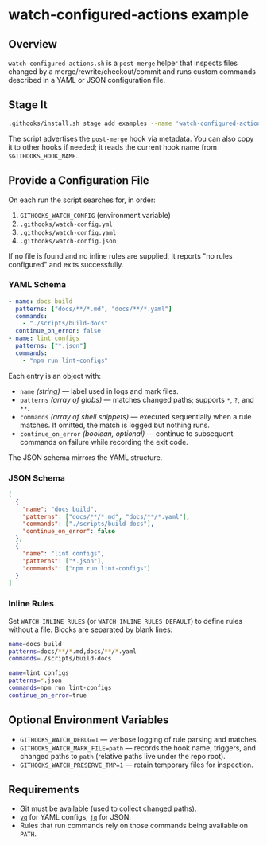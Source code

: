# watch-configured-actions example

## Overview

`watch-configured-actions.sh` is a `post-merge` helper that inspects files
changed by a merge/rewrite/checkout/commit and runs custom commands described in
a YAML or JSON configuration file.

## Stage It

```bash
.githooks/install.sh stage add examples --name 'watch-configured-actions'
```

The script advertises the `post-merge` hook via metadata. You can also copy it
to other hooks if needed; it reads the current hook name from
`$GITHOOKS_HOOK_NAME`.

## Provide a Configuration File

On each run the script searches for, in order:

1. `GITHOOKS_WATCH_CONFIG` (environment variable)
2. `.githooks/watch-config.yml`
3. `.githooks/watch-config.yaml`
4. `.githooks/watch-config.json`

If no file is found and no inline rules are supplied, it reports
"no rules configured" and exits successfully.

### YAML Schema

```yaml
- name: docs build
  patterns: ["docs/**/*.md", "docs/**/*.yaml"]
  commands:
    - "./scripts/build-docs"
  continue_on_error: false
- name: lint configs
  patterns: ["*.json"]
  commands:
    - "npm run lint-configs"
```

Each entry is an object with:

- `name` *(string)* — label used in logs and mark files.
- `patterns` *(array of globs)* — matches changed paths; supports `*`, `?`, and
  `**`.
- `commands` *(array of shell snippets)* — executed sequentially when a rule
  matches. If omitted, the match is logged but nothing runs.
- `continue_on_error` *(boolean, optional)* — continue to subsequent commands on
  failure while recording the exit code.

The JSON schema mirrors the YAML structure.

### JSON Schema

```json
[
  {
    "name": "docs build",
    "patterns": ["docs/**/*.md", "docs/**/*.yaml"],
    "commands": ["./scripts/build-docs"],
    "continue_on_error": false
  },
  {
    "name": "lint configs",
    "patterns": ["*.json"],
    "commands": ["npm run lint-configs"]
  }
]
```

### Inline Rules

Set `WATCH_INLINE_RULES` (or `WATCH_INLINE_RULES_DEFAULT`) to define rules
without a file. Blocks are separated by blank lines:

```bash
name=docs build
patterns=docs/**/*.md,docs/**/*.yaml
commands=./scripts/build-docs

name=lint configs
patterns=*.json
commands=npm run lint-configs
continue_on_error=true
```

## Optional Environment Variables

- `GITHOOKS_WATCH_DEBUG=1` — verbose logging of rule parsing and matches.
- `GITHOOKS_WATCH_MARK_FILE=path` — records the hook name, triggers, and changed
  paths to `path` (relative paths live under the repo root).
- `GITHOOKS_WATCH_PRESERVE_TMP=1` — retain temporary files for inspection.

## Requirements

- Git must be available (used to collect changed paths).
- [`yq`](https://mikefarah.gitbook.io/yq/) for YAML configs, [`jq`](https://stedolan.github.io/jq/) for JSON.
- Rules that run commands rely on those commands being available on `PATH`.
